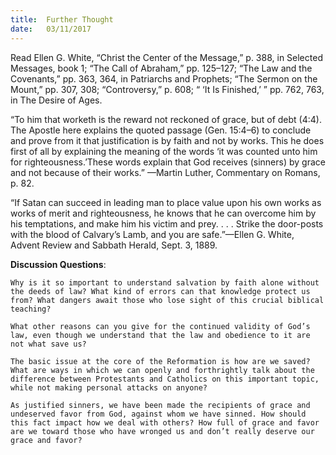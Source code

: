```yaml
---
title:  Further Thought
date:   03/11/2017
---
```


Read Ellen G. White, “Christ the Center of the Message,” p. 388, in Selected Messages, book 1; “The Call of Abraham,” pp. 125–127; “The Law and the Covenants,” pp. 363, 364, in Patriarchs and Prophets; “The Sermon on the Mount,” pp. 307, 308; “Controversy,” p. 608; “ ‘It Is Finished,’ ” pp. 762, 763, in The Desire of Ages.

“To him that worketh is the reward not reckoned of grace, but of debt (4:4). The Apostle here explains the quoted passage (Gen. 15:4–6) to conclude and prove from it that justification is by faith and not by works. This he does first of all by explaining the meaning of the words ‘it was counted unto him for righteousness.’These words explain that God receives (sinners) by grace and not because of their works.” —Martin Luther, Commentary on Romans, p. 82.

“If Satan can succeed in leading man to place value upon his own works as works of merit and righteousness, he knows that he can overcome him by his temptations, and make him his victim and prey. . . . Strike the door-posts with the blood of Calvary’s Lamb, and you are safe.”—Ellen G. White, Advent Review and Sabbath Herald, Sept. 3, 1889.

**Discussion Questions**:

`Why is it so important to understand salvation by faith alone without the deeds of law? What kind of errors can that knowledge protect us from? What dangers await those who lose sight of this crucial biblical teaching?`

`What other reasons can you give for the continued validity of God’s law, even though we understand that the law and obedience to it are not what save us?`

`The basic issue at the core of the Reformation is how are we saved? What are ways in which we can openly and forthrightly talk about the difference between Protestants and Catholics on this important topic, while not making personal attacks on anyone?`

`As justified sinners, we have been made the recipients of grace and undeserved favor from God, against whom we have sinned. How should this fact impact how we deal with others? How full of grace and favor are we toward those who have wronged us and don’t really deserve our grace and favor?`